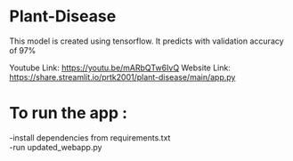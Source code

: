 # Plant-Disease
This model is created using tensorflow. It predicts with validation accuracy of 97%

Youtube Link: https://youtu.be/mARbQTw6IvQ
Website Link: https://share.streamlit.io/prtk2001/plant-disease/main/app.py<br>
# To run the app :
  -install dependencies from requirements.txt<br>
  -run updated_webapp.py

